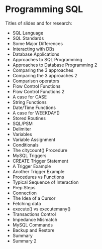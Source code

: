 # Programming SQL

Titles of slides and for research:

* SQL Language
* SQL Standards
* Some Major Differences
* Interacting with DBs
* Database Applications
* Approaches to SQL Programming
* Approaches to Database Programming 2
* Comparing the 3 approaches
* Comparing the 3 approaches 2
* Comparison operators
* Flow Control Functions
* Flow Control Functions 2
* A case for CASE
* String Functions
* Date/Time Functions
* A case for WEEKDAY()&#x20;
* Stored Routines
* SQL/PSM
* Delimiter
* Variables
* Variable Assignment
* Conditionals
* The citycount() Procedure
* MySQL Triggers
* CREATE Trigger Statement
* A Trigger Example
* Another Trigger Example
* Procedures vs Functions
* Typical Sequence of Interaction
* Prep Steps
* Connection
* The Idea of a Cursor
* Fetching data
* execute() vs executemany()
* Transactions Control
* Impedance Mismatch
* MySQL Commands
* Backup and Restore
* Summary
* Summary 2
